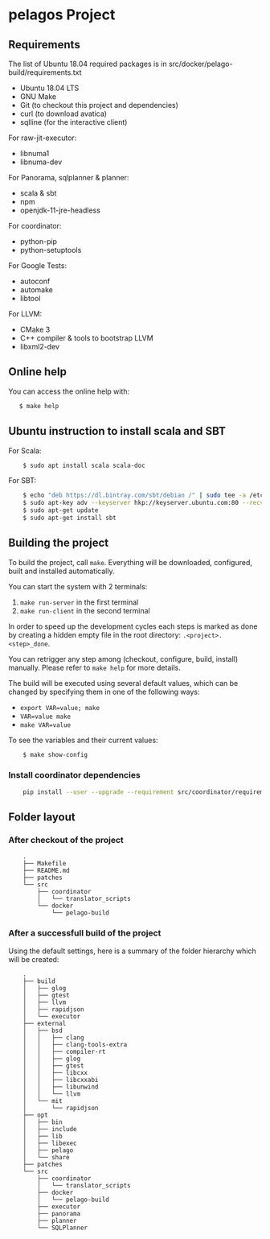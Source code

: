 # pelagos Project

## Requirements

The list of Ubuntu 18.04 required packages is in src/docker/pelago-build/requirements.txt

 * Ubuntu 18.04 LTS
 * GNU Make
 * Git (to checkout this project and dependencies)
 * curl (to download avatica)
 * sqlline (for the interactive client)

For raw-jit-executor:
 * libnuma1
 * libnuma-dev

For Panorama, sqlplanner & planner:
 * scala & sbt
 * npm
 * openjdk-11-jre-headless

For coordinator:
 * python-pip
 * python-setuptools

For Google Tests:
 * autoconf
 * automake
 * libtool

For LLVM:
 * CMake 3
 * C++ compiler & tools to bootstrap LLVM
 * libxml2-dev

## Online help

You can access the online help with:

```sh
   $ make help
```

## Ubuntu instruction to install scala and SBT

For Scala:

```sh
    $ sudo apt install scala scala-doc
```

For SBT:

```sh
    $ echo "deb https://dl.bintray.com/sbt/debian /" | sudo tee -a /etc/apt/sources.list.d/sbt.list
    $ sudo apt-key adv --keyserver hkp://keyserver.ubuntu.com:80 --recv 2EE0EA64E40A89B84B2DF73499E82A75642AC823
    $ sudo apt-get update
    $ sudo apt-get install sbt
```

## Building the project

To build the project, call `make`. Everything will be downloaded, configured,
built and installed automatically.

You can start the system with 2 terminals: 
 1. `make run-server` in the first terminal 
 2. `make run-client` in the second terminal

In order to speed up the development cycles each steps is marked as done by
creating a hidden empty file in the root directory: `.<project>.<step>_done`.

You can retrigger any step among (checkout, configure, build, install) manually.
Please refer to `make help` for more details.

The build will be executed using several default values, which can be
changed by specifying them in one of the following ways:

 * `export VAR=value; make`
 * `VAR=value make`
 * `make VAR=value`

To see the variables and their current values:
```sh
    $ make show-config
```

### Install coordinator dependencies

```sh
    pip install --user --upgrade --requirement src/coordinator/requirements.txt
```

## Folder layout

### After checkout of the project

```
    .
    ├── Makefile
    ├── README.md
    ├── patches
    └── src
        ├── coordinator
        │   └── translator_scripts
        └── docker
            └── pelago-build
```

### After a successfull build of the project

Using the default settings, here is a summary of the folder hierarchy which
will be created:
```shell
    .
    ├── build
    │   ├── glog
    │   ├── gtest
    │   ├── llvm
    │   ├── rapidjson
    │   └── executor
    ├── external
    │   ├── bsd
    │   │   ├── clang
    │   │   ├── clang-tools-extra
    │   │   ├── compiler-rt
    │   │   ├── glog
    │   │   ├── gtest
    │   │   ├── libcxx
    │   │   ├── libcxxabi
    │   │   ├── libunwind
    │   │   └── llvm
    │   └── mit
    │       └── rapidjson
    ├── opt
    │   ├── bin
    │   ├── include
    │   ├── lib
    │   ├── libexec
    │   ├── pelago
    │   └── share
    ├── patches
    └── src
        ├── coordinator
        │   └── translator_scripts
        ├── docker
        │   └── pelago-build
        ├── executor
        ├── panorama
        ├── planner
        └── SQLPlanner
```
